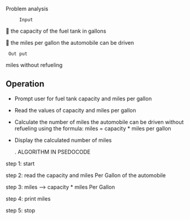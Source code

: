  Problem analysis
        
         Input                    
         
	the capacity of the fuel tank in gallons                                      

	the miles per gallon the automobile can be driven
 
     Out put

miles without refueling

Operation
-
-  Prompt user for fuel tank capacity and miles per gallon


 - Read the values of capacity and miles per gallon
  
  - Calculate the number of miles the automobile can be driven without refueling using the formula: miles = capacity * miles per gallon
  
   - Display the calculated number of miles

     . ALGORITHM IN PSEDOCODE

step 1: start

step 2: read the capacity and miles Per Gallon of the automobile

step 3: miles  --> capacity * miles Per Gallon

step 4: print miles

step 5: stop

